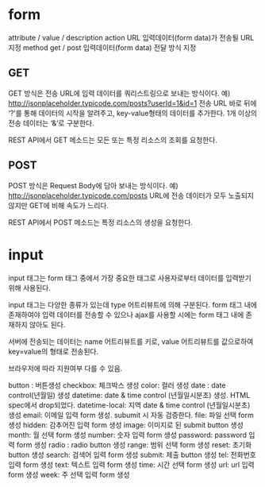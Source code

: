 # form

attribute / value / description
action      URL     입력데이터(form data)가 전송될 URL 지정
method      get / post  입력데이터(form data) 전달 방식 지정

## GET

GET 방식은 전송 URL에 입력 데이터를 쿼리스트링으로 보내는 방식이다.
예) http://jsonplaceholder.typicode.com/posts?userId=1&id=1
전송 URL 바로 뒤에 ‘?’를 통해 데이터의 시작을 알려주고, key-value형태의 데이터를 추가한다. 1개 이상의 전송 데이터는 ‘&’로 구분한다.

REST API에서 GET 메소드는 모든 또는 특정 리소스의 조회를 요청한다.

## POST

POST 방식은 Request Body에 담아 보내는 방식이다.
예) http://jsonplaceholder.typicode.com/posts
URL에 전송 데이터가 모두 노출되지 않지만 GET에 비해 속도가 느리다.

REST API에서 POST 메소드는 특정 리소스의 생성을 요청한다.


# input

input 태그는 form 태그 중에서 가장 중요한 태그로 사용자로부터 데이터를 입력받기 위해 사용된다.

input 태그는 다양한 종류가 있는데 type 어트리뷰트에 의해 구분된다. form 태그 내에 존재하여야 입력 데이터를 전송할 수 있으나 ajax를 사용할 시에는 form 태그 내에 존재하지 않아도 된다.

서버에 전송되는 데이터는 name 어트리뷰트를 키로, value 어트리뷰트를 값으로하여 key=value의 형태로 전송된다.


브라우저에 따라 지원여부 다를 수 있음.

button : 버튼생성
checkbox: 체크박스 생성
color: 컬러 생성
date : date control(년월일) 생성
datetime: date & time control (년월일시분초) 생성. HTML spec에서 drop되었다.
datetime-local:	지역 date & time control (년월일시분초) 생성
email:	이메일 입력 form 생성. subumit 시 자동 검증한다.
file:	파일 선택 form 생성
hidden:	감추어진 입력 form 생성
image:	이미지로 된 submit button 생성
month:	월 선택 form 생성
number:	숫자 입력 form 생성
password:	password 입력 form 생성	
radio : radio button 생성
range:	범위 선택 form 생성
reset:	초기화 button 생성
search:	검색어 입력 form 생성
submit:	제출 button 생성
tel:	전화번호 입력 form 생성
text:	텍스트 입력 form 생성
time:	시간 선택 form 생성
url:	url 입력 form 생성
week:	주 선택 입력 form 생성